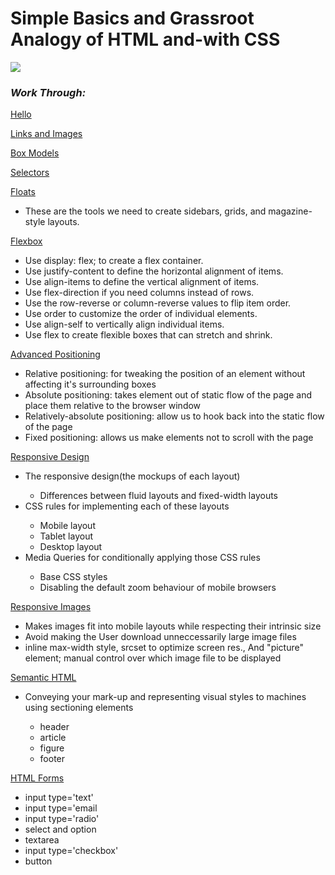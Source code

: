 <h1>Simple Basics and Grassroot Analogy of HTML and-with CSS</h1>

<img src='https://www.ionos.com/digitalguide/fileadmin/_processed_/0/d/csm_html-tagst_d63ed637fb.jpg'/>

<h3><em>Work Through:</em></h3>

<a href='https://github.com/Captncarty/HTML-basics_css/tree/master/hello-css'>Hello</a>

<a href='https://github.com/Captncarty/HTML-basics_css/tree/master/links-and-images'>Links and Images</a>

<a href='https://github.com/Captncarty/HTML-basics_css/tree/master/css-box-models'>Box Models</a>

<a href='https://github.com/Captncarty/HTML-basics_css/tree/master/css-selectors'>Selectors</a>

<a href='https://github.com/Captncarty/HTML-basics_css/tree/master/floats'>Floats</a>
<ul>
  <li>These are the tools we need to create sidebars, grids, and magazine-style layouts.</li>
</ul>

<a href='https://github.com/Captncarty/HTML-basics_css/tree/master/flexbox'>Flexbox</a>
<ul>
    <li>Use display: flex; to create a flex container.</li>
    <li>Use justify-content to define the horizontal alignment of items.</li>
    <li>Use align-items to define the vertical alignment of items.</li>
    <li>Use flex-direction if you need columns instead of rows.</li>
    <li>Use the row-reverse or column-reverse values to flip item order.</li>
    <li>Use order to customize the order of individual elements.</li>
    <li>Use align-self to vertically align individual items.</li>
    <li>Use flex to create flexible boxes that can stretch and shrink.</li>
</ul>

<a href='https://github.com/Captncarty/HTML-basics_css/tree/master/advanced-positioning'>Advanced Positioning</a>
<ul>
    <li>Relative positioning: for tweaking the position of an element without affecting it's surrounding boxes</li>
    <li>Absolute positioning: takes element out of static flow of the page and place them relative to the browser window</li>
    <li>Relatively-absolute positioning: allow us to hook back into the static flow of the page</li>
    <li>Fixed positioning: allows us make elements not to scroll with the page</li>
</ul>

<a href='https://github.com/Captncarty/HTML-basics_css/tree/master/responsive-design'>Responsive Design</a>
<ul>
    <li>The responsive design(the mockups of each layout)</li>
        <ul>
            <li>Differences between fluid layouts and fixed-width layouts</li>
        </ul>
    <li>CSS rules for implementing each of these layouts</li>
        <ul>
            <li>Mobile layout</li>
            <li>Tablet layout</li>
            <li>Desktop layout</li>
        </ul>
    <li>Media Queries for conditionally applying those CSS rules</li>
        <ul>
            <li>Base CSS styles</li>
            <li>Disabling the default zoom behaviour of mobile browsers</li>
        </ul>
</ul>

<a href='https://github.com/Captncarty/HTML-basics_css/tree/master/responsive-Images'>Responsive Images</a>
<ul>
    <li>Makes images fit into mobile layouts while respecting their intrinsic size</li>
    <li>Avoid making the User download unneccessarily large image files</li>
    <li>inline max-width style, srcset to optimize screen res., And "picture" element; manual control over which image file to be displayed</li>
</ul>

<a href='https://github.com/Captncarty/HTML-basics_css/tree/master/semantic-html'>Semantic HTML</a>
<ul>
    <li>Conveying your mark-up and representing visual styles to machines using sectioning elements</li>
        <ul>
            <li>header</li>
            <li>article</li>
            <li>figure</li>
            <li>footer</li>
        </ul>
</ul>

<a href='https://github.com/Captncarty/HTML-basics_css/tree/master/forms'>HTML Forms</a>
<ul>
    <li>input type='text'</li>
    <li>input type='email</li>
    <li>input type='radio'</li>
    <li>select and option</li>
    <li>textarea</li>
    <li>input type='checkbox'</li>
    <li>button</li>
</ul>
